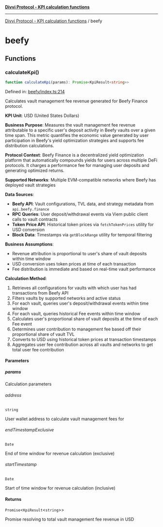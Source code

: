 [**Divvi Protocol - KPI calculation functions**](README.md)

---

[Divvi Protocol - KPI calculation functions](README.md) / beefy

# beefy

## Functions

### calculateKpi()

```ts
function calculateKpi(params): Promise<KpiResult<string>>
```

Defined in: [beefy/index.ts:214](https://github.com/divvi-xyz/divvi-protocol-v0/blob/main/scripts/calculateKpi/protocols/beefy/index.ts#L214)

Calculates vault management fee revenue generated for Beefy Finance protocol.

**KPI Unit**: USD (United States Dollars)

**Business Purpose**: Measures the vault management fee revenue attributable to a specific user's
deposit activity in Beefy vaults over a given time span. This metric quantifies the economic value generated by user
participation in Beefy's yield optimization strategies and supports fee distribution calculations.

**Protocol Context**: Beefy Finance is a decentralized yield optimization platform that automatically
compounds yields for users across multiple DeFi protocols. It charges a performance fee for managing
user deposits and generating optimized returns.

**Supported Networks**: Multiple EVM-compatible networks where Beefy has deployed vault strategies

**Data Sources**:

- **Beefy API**: Vault configurations, TVL data, and strategy metadata from `api.beefy.finance`
- **RPC Queries**: User deposit/withdrawal events via Viem public client calls to vault contracts
- **Token Price API**: Historical token prices via `fetchTokenPrices` utility for USD conversion
- **Block Data**: Timestamps via `getBlockRange` utility for temporal filtering

**Business Assumptions**:

- Revenue attribution is proportional to user's share of vault deposits within time window
- USD conversion uses token prices at time of each transaction
- Fee distribution is immediate and based on real-time vault performance

**Calculation Method**:

1. Retrieves all configurations for vaults with which user has had transactions from Beefy API
2. Filters vaults by supported networks and active status
3. For each vault, queries user's deposit/withdrawal events within time window
4. For each vault, queries historical Fee events within time window
5. Calculates user's proportional share of vault deposits at the time of each Fee event
6. Determines user contribution to management fee based off their proportional share of vault TVL
7. Converts to USD using historical token prices at transaction timestamps
8. Aggregates user fee contribution across all vaults and networks to get total user fee contribution

#### Parameters

##### params

Calculation parameters

###### address

`string`

User wallet address to calculate vault management fees for

###### endTimestampExclusive

`Date`

End of time window for revenue calculation (exclusive)

###### startTimestamp

`Date`

Start of time window for revenue calculation (inclusive)

#### Returns

`Promise`\<`KpiResult`\<`string`\>\>

Promise resolving to total vault management fee revenue in USD
